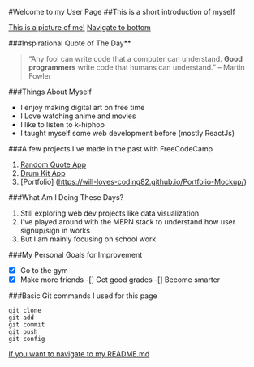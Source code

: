 #Welcome to my User Page
##This is a short introduction of myself

[This is a picture of me!](/pictures/IMG_1245.PNG)
[Navigate to bottom](#basic-git-commands-i-used-for-this-page)

###Inspirational Quote of The Day**
> “Any fool can write code that a computer can understand. **Good programmers** write code that humans can understand.” – Martin Fowler

###Things About Myself
- I enjoy making digital art on free time
- I Love watching anime and movies
- I like to listen to k-hiphop
- I taught myself some web development before (mostly ReactJs)

###A few projects I've made in the past with FreeCodeCamp
1. [Random Quote App](https://will-loves-coding82.github.io/Random-Quote-App-/)
2. [Drum Kit App](https://will-loves-coding82.github.io/drum-app/)
3. [Portfolio] (https://will-loves-coding82.github.io/Portfolio-Mockup/)


###What Am I Doing These Days?
1. Still exploring web dev projects like data visualization
2. I've played around with the MERN stack to understand how user signup/sign in works
3. But I am mainly focusing on school work 

###My Personal Goals for Improvement
-[X] Go to the gym
-[X] Make more friends
-[] Get good grades
-[] Become smarter

###Basic Git commands I used for this page
```
git clone
git add
git commit
git push
git config
```


[If you want to navigate to my README.md](/README.md)